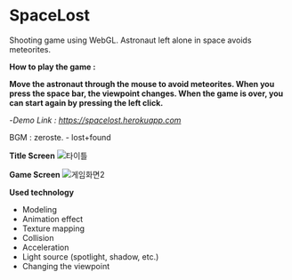 # SpaceLost
Shooting game using WebGL. Astronaut left alone in space avoids meteorites.

**How to play the game :**

**Move the astronaut through the mouse to avoid meteorites. 
When you press the space bar, the viewpoint changes.
When the game is over, you can start again by pressing the left click.**

-*Demo Link : https://spacelost.herokuapp.com*

BGM : zeroste. - lost+found

**Title Screen**
![타이틀](https://user-images.githubusercontent.com/77625823/141467294-07d7b1d6-fd01-4213-9157-e83d0f4375a3.JPG)

**Game Screen**
![게임화면2](https://user-images.githubusercontent.com/77625823/141467610-50a12501-7dbd-4994-b835-c8e047703252.JPG)

**Used technology**

* Modeling
* Animation effect
* Texture mapping
* Collision
* Acceleration
* Light source (spotlight, shadow, etc.)
* Changing the viewpoint

